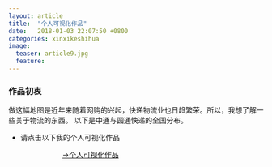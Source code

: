 ```yaml
---
layout: article
title:  "个人可视化作品"
date:   2018-01-03 22:07:50 +0800
categories: xinxikeshihua 
image:
  teaser: article9.jpg
  feature: 
---
```

### **作品初衷**

做这幅地图是近年来随着网购的兴起，快递物流业也日趋繁荣。所以，我想了解一些关于物流的东西。
  以下是中通与圆通快递的全国分布。
 + 请点击以下我的个人可视化作品
 
                             [→个人可视化作品]( https://a917464280.github.io/xinxikeshihua/keshihua/index.html)
